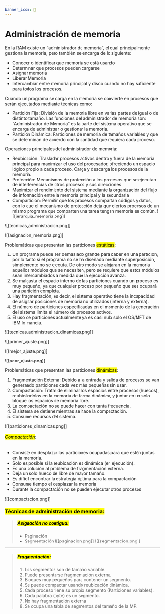 ```yaml
---
banner_icon: 📝
---
```

# Administración de memoria

En la RAM existe un “administrador de memoria”, el cual principalmente gestiona la memoria, pero también se encarga de lo siguiente:

- Conocer o identificar que memoria se está usando
- Determinar que procesos pueden cargarse
- Asignar memoria
- Liberar Memoria
- Intercambiar entre memoria principal y disco cuando no hay suficiente para todos los procesos.

Cuando un programa se carga en la memoria se convierte en procesos que serán ejecutados mediante técnicas como: 

- Partición Fija: División de la memoria libre en varias partes de igual o de distinto tamaño. Las funciones del administrador de memoria son: “Administrador de Memoria” es la parte del sistema operativo que se encarga de administrar o gestionar la memoria.
- Partición Dinámica: Particiones de memoria de tamaños variables y que se determinan de acuerdo con la cantidad que requiera cada proceso.

Operaciones principales del administrador de memoria:

- Reubicación: Trasladar procesos activos dentro y fuera de la memoria principal para maximizar el uso del procesador, ofreciendo un espacio lógico propio a cada proceso. Carga y descarga los procesos de la memoria.
- Protección: Mecanismos de protección a los procesos que se ejecutan de interferencias de otros procesos y sus direcciones
- Maximizar el rendimiento del sistema mediante la organización del flujo de información entre la memoria principal y la secundaria
- Compartición: Permitir que los procesos compartan códigos y datos, con lo que el mecanismo de protección deja que ciertos procesos de un mismo programa que comparten una tarea tengan memoria en común.
![[jerarquia_memoria.png]]

![[tecnicas_administracion.png]]

![[asignacion_memoria.png]]

Problemáticas que presentan las particiones <mark class="hltr-cyan">estáticas</mark>:

1. Un programa puede ser demasiado grande para caber en una partición, por lo tanto si el programa no se ha diseñado mediante superposición, simplemente no se ejecuta. De otro modo se alojaran en la memoria aquellos módulos que se necesiten, pero se requiere que estos módulos sean intercambiados a medida que la ejecución avanza.
2. Se malgasta el espacio interno de las particiones cuando un proceso es muy pequeño, ya que cualquier proceso por pequeño que sea ocupará una partición completa.
3. Hay fragmentación, es decir, el sistema operativo tiene la incapacidad de asignar posiciones de memoria no utilizados (interna y externa).
4. El número de particiones especificadas en el momento de la generación del sistema limita el número de procesos activos.
5. El uso de particiones actualmente ya es casi nulo solo el OS/MFT de IBM lo maneja.

![[tecnicas_administracion_dinamicas.png]]

![[primer_ajuste.png]]

![[mejor_ajuste.png]]

![[peor_ajuste.png]]

Problemáticas que presentan las particiones <mark class="hltr-cyan">dinámicas</mark>:

1. Fragmentación Externa: Debido a la entrada y salida de procesos se van generando particiones cada vez más pequeñas sin usar.
2. Compactación: Tratar de eliminar los espacios entre procesos (huecos), reubicándolos en la memoria de forma dinámica, y juntar en un solo bloque los espacios de memoria libre. 
3. La compactación no se puede hacer con tanta frecuencia.
4. El sistema se detiene mientras se hace la compactación.
5. Consume recursos del sistema.

![[particiones_dinamicas.png]]

###### <mark class="hltr-green">Compactación</mark>:
* Consiste en desplazar las particiones ocupadas para que estén juntas en la memoria.
* Solo es posible si la reubicación es dinámica (en ejecución).
* Es una solución al problema de fragmentación externa.
* Deja un solo hueco de libre de mayor tamaño.
* Es difícil encontrar la estrategia óptima para la compactación
* Consume tiempo el desplazar la memoria
* Durante la compactación no se pueden ejecutar otros procesos

![[compactacion.png]]

### <mark class="hltr-orange">Técnicas de administración de memoria:</mark>

> ##### <mark class="hltr-cyan">Asignación no contigua:</mark>
> * Paginación
> * Segmentación
> ![[paginacion.png]]
> ![[segmentacion.png]]

---

> ##### <mark class="hltr-cyan">Fragmentación:</mark>
> 1. Los segmentos son de tamaño variable.
> 2. Puede presentarse fragmentación externa.
> 3. Bloques muy pequeños para contener un segmento.
> 4. Se puede compactar usando reubicación dinámica.
> 5. Cada proceso tiene su propio segmento (Particiones variables).
> 6. Cada palabra (byte) es un segmento.
> 7. No hay fragmentación externa
> 8. Se ocupa una tabla de segmentos del tamaño de la MP.